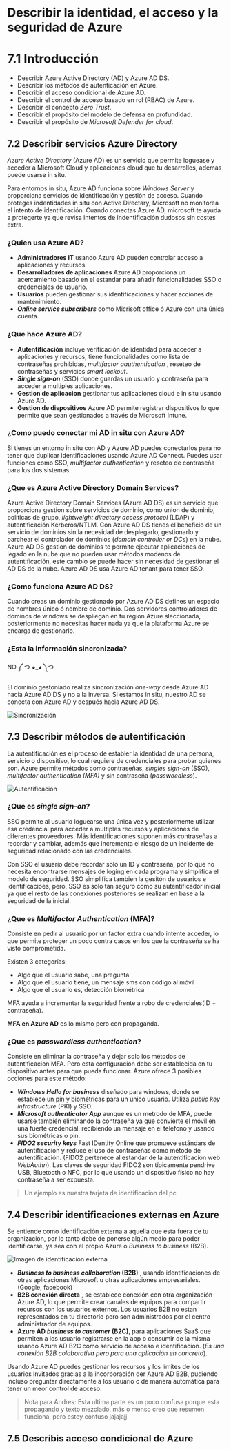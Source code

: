 # Describir la identidad, el acceso y la seguridad de Azure

# 7.1 Introducción

- Describir Azure Active Directory (AD) y Azure AD DS.
- Describir los métodos de autenticación en Azure.
- Describir el acceso condicional de Azure AD.
- Describir el control de acceso basado en rol (RBAC) de Azure.
- Describir el concepto _Zero Trust_.
- Describir el propósito del modelo de defensa en profundidad.
- Describir el propósito de _Microsoft Defender for cloud_.

## 7.2 Describir servicios Azure Directory

_Azure Active Directory_ (Azure AD) es un servicio que permite loguease y acceder a Microsoft Cloud y aplicaciones cloud que tu desarrolles, además puede usarse in situ.

Para entornos in situ, Azure AD funciona sobre _Windows Server_ y proporciona servicios de identificación y gestión de acceso. Cuando proteges indentidades in situ con Active Directary, Microsoft no monitorea el intento de identificación. Cuando conectas Azure AD, microsoft te ayuda a protegerte ya que revisa intentos de indentificación dudosos sin costes extra.

### ¿Quien usa Azure AD?

- **Administradores IT** usando Azure AD pueden controlar acceso a aplicaciones y recursos.
- **Desarrolladores de aplicaciones** Azure AD proporciona un acercamiento basado en el estandar para añadir funcionalidades SSO o credenciales de usuario.
- **Usuarios** pueden gestionar sus identificaciones y hacer acciones de mantenimiento.
- **_Online service subscribers_** como Micrisoft office ó Azure con una única cuenta.

### ¿Que hace Azure AD?

- **Autentificación** incluye verificación de identidad para acceder a aplicaciones y recursos, tiene funcionalidades como lista de contraseñas prohibidas, _multifactor aauthentication_ , reseteo de contraseñas y servicios _smart lockout_.
- **_Single sign-on_** (SSO) donde guardas un usuario y contraseña para acceder a multiples aplicaciones.
- **Gestion de aplicacion** gestionar tus aplicaciones cloud e in situ usando Azure AD.
- **Gestion de dispositivos** Azure AD permite registrar dispositivos lo que permite que sean gestionados a través de Microsoft Intune.

### ¿Como puedo conectar mi AD in situ con Azure AD?

Si tienes un entorno in situ con AD y Azure AD puedes conectarlos para no tener que duplicar identificaciones usando Azure AD Connect. Puedes usar funciones como SSO, _multifactor authentication_ y reseteo de contraseña para los dos sistemas.

### ¿Que es Azure Active Directory Domain Services?

Azure Active Directory Domain Services (Azure AD DS) es un servicio que proporciona gestion sobre servicios de dominio, como union de dominio, politicas de grupo, _lightweight directory access protocol_ (LDAP) y autentificación Kerberos/NTLM. Con Azure AD DS tienes el beneficio de un servicio de dominios sin la necesidad de desplegarlo, gestionarlo y parchear el controlador de dominios (_domain controller or DCs_) en la nube. Azure AD DS gestion de dominios te permite ejecutar aplicaciones de legado en la nube que no pueden usar métodos modenos de autentificación, este cambio se puede hacer sin necesidad de gestionar el AD DS de la nube. Azure AD DS usa Azure AD tenant para tener SSO.

### ¿Como funciona Azure AD DS?

Cuando creas un dominio gestionado por Azure AD DS defines un espacio de nombres único ó nombre de dominio. Dos servidores controladores de dominos de windows se despliegan en tu region Azure sleccionada, posteriormente no necesitas hacer nada ya que la plataforma Azure se encarga de gestionarlo.

### ¿Esta la información sincronizada?

NO ༼ つ ◕_◕ ༽つ

El dominio gestoniado realiza sincronización _one-way_ desde Azure AD hacia Azure AD DS y no a la inversa. Si estamos in situ, nuestro AD se conecta con Azure AD y después hacia Azure AD DS.

![Sincronización](https://learn.microsoft.com/en-us/training/wwl-azure/describe-azure-identity-access-security/media/azure-active-directory-sync-topology-7359f2b8.png)

## 7.3 Describir métodos de autentificación

La autentificación es el proceso de establer la identidad de una persona, servicio o dispositivo, lo cual requiere de credenciales para probar quienes son. Azure permite métodos como contraseñas, _singles sign-on_ (SSO), _multifactor authentication (MFA)_ y sin contraseña (*passwoedless*).

![Autentificación](https://learn.microsoft.com/en-us/training/wwl-azure/describe-azure-identity-access-security/media/passwordless-convenience-security-30321b4d.png)

### ¿Que es _single sign-on_?

SSO permite al usuario loguearse una única vez y posteriormente utilizar esa credencial para acceder a multiples recursos y aplicaciones de diferentes proveedores. Más identificaciones suponen más contraseñas a recordar y cambiar, además que incrementa el riesgo de un incidente de seguridad relacionado con las credenciales.

Con SSO el usuario debe recordar solo un ID y contraseña, por lo que no necesita encontrarse mensajes de loging en cada programa y simplifica el modelo de seguridad. SSO simplifica tambien la gesitón de usuarios e identificacioes, pero, SSO es solo tan seguro como su autentificador inicial ya que el resto de las conexiones posteriores se realizan en base a la seguridad de la inicial.

### ¿Que es _Multifactor Authentication_ (MFA)?

Consiste en pedir al usuario por un factor extra cuando intente acceder, lo que permite proteger un poco contra casos en los que la contraseña se ha visto comprometida.

Existen 3 categorías:
- Algo que el usuario sabe, una pregunta
- Algo que el usuario tiene, un mensaje sms con código al móvil
- Algo que el usuario es, detección biométrica

MFA ayuda a incrementar la seguridad frente a robo de credenciales(ID + contraseña).

**MFA en Azure AD** es lo mismo pero con propaganda.

### ¿Que es _passwordless authentication_?

Consiste en eliminar la contraseña y dejar solo los métodos de autentificacion MFA. Pero esta configuración debe ser establecida en tu dispositivo antes para que pueda funcionar. Azure ofrece 3 posibles occiones para este método:

- **_Windows Hello for business_** diseñado para windows, donde se establece un pin y biométricas para un único usuario. Utiliza _public key infrastructure_ (PKI) y SSO.
- **_Microsoft authenticator App_** aunque es un metrodo de MFA, puede usarse también eliminando la contraseña ya que convierte el móvil en una fuerte credencial, recibiendo un mensaje en el teléfono y usando sus biométricas o pin.
- **_FIDO2 security keys_** Fast IDentity Online que promueve estándars de autentificacion y reduce el uso de contraseñas como método de autentificación. (FIDO2 pertenece al estandar de la autentificación web _WebAuthn_). Las claves de seguridad FIDO2 son típicamente pendrive USB, Bluetooth o NFC, por lo que usando un dispositivo físico no hay contraseña a ser expuesta.

> Un ejemplo es nuestra tarjeta de identificacion del pc 

## 7.4 Describir identificaciones externas en Azure

Se entiende como identificación externa a aquella que esta fuera de tu organización, por lo tanto debe de ponerse algún medio para poder identificarse, ya sea con el propio Azure o _Business to business_ (B2B).

![Imagen de identificación externa](https://learn.microsoft.com/en-us/training/wwl-azure/describe-azure-identity-access-security/media/azure-active-directory-external-identities-5a892021.png)

- **_Business to business collaboration_ (B2B)** , usando identificaciones de otras aplicaciones Microsoft u otras aplicaciones empresariales. (Google, facebook)
- **B2B conexión directa** , se establece conexión con otra organización Azure AD, lo que permite crear canales de equipos para compartir recursos con los usuarios externos. Los usuarios B2B no estan representados en tu directorio pero son administrados por el centro administrador de equipos.
- **Azure AD _business to customer_ (B2C)**, para aplicaciones SaaS que permiten a los usuario registrarse en la app o consumir de la misma usando Azure AD B2C como servicio de acceso e identificacion. (*Es una conexión B2B colaborativa pero para una aplicación en concreto*).

Usando Azure AD puedes gestionar los recursos y los límites de los usuarios invitados gracias a la incorporación der Azure AD B2B, pudiendo incluso preguntar directamente a los usuario o de manera automática para tener un meor control de acceso.
> Nota para Andres: Esta ultima parte es un poco confusa porque esta propagando y texto mezclado, más o menso creo que resumen funciona, pero estoy confuso jajajajj

## 7.5 Describis acceso condicional de Azure

